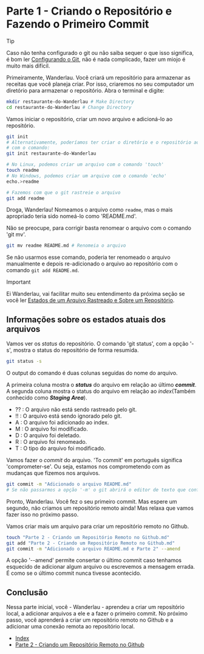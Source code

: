 # Parte 1 - Criando o Repositório e Fazendo o Primeiro Commit

> [!TIP]
> Caso não tenha configurado o git ou não saiba sequer o que isso significa, é bom ler [Configurando o Git](Outros/Configurando%20o%20Git.md), não é nada complicado, fazer um miojo é muito mais difícil.

Primeiramente, Wanderlau. Você criará um repositório para armazenar as receitas que você planeja criar. Por isso, criaremos no seu computador um diretório para armazenar o repositório. Abra o terminal e digite:

```bash
mkdir restaurante-do-Wanderlau # Make Directory
cd restaurante-do-Wanderlau # Change Directory
```

Vamos iniciar o repositório, criar um novo arquivo e adicioná-lo ao repositório.

```bash
git init
# Alternativamente, poderíamos ter criar o diretório e o repositório ao mesmo tempo
# com o comando:
git init restaurante-do-Wanderlau

# No Linux, podemos criar um arquivo com o comando 'touch'
touch readme 
# No Windows, podemos criar um arquivo com o comando 'echo'
echo.>readme

# Fazemos com que o git rastreie o arquivo
git add readme 
```

Droga, Wanderlau! Nomeamos o arquivo como `readme`, mas o mais apropriado teria sido nomeá-lo como 'README.md'.

Não se preocupe, para corrigir basta renomear o arquivo com o comando 'git mv'.

```bash
git mv readme README.md # Renomeia o arquivo
```

Se não usarmos esse comando, poderia ter renomeado o arquivo manualmente e depois re-adicionado o arquivo ao repositório com o comando `git add README.md`.

> [!IMPORTANT]
> Ei Wanderlau, vai facilitar muito seu entendimento da próxima seção se você ler [Estados de um Arquivo Rastreado e Sobre um Repositório](Outros/Estados%20de%20um%20arquivo%20e%20Sobre%20um%20Reposit%C3%B3rio.md).

## Informações sobre os estados atuais dos arquivos


Vamos ver os *status* do repositório. O comando 'git status', com a opção '-s', mostra o status do repositório de forma resumida.
  
```bash
git status -s
```

O output do comando é duas colunas seguidas do nome do arquivo.

A primeira coluna mostra o ***status*** do arquivo em relação ao último ***commit***. A segunda coluna mostra o status do arquivo em relação ao *index*(Também conhecido como ***Staging Area***).

* ?? : O arquivo não está sendo rastreado pelo git.
* !! : O arquivo está sendo ignorado pelo git.
* A : O arquivo foi adicionado ao index.
* M : O arquivo foi modificado.
* D : O arquivo foi deletado.
* R : O arquivo foi renomeado.
* T : O tipo do arquivo foi modificado.

Vamos fazer o *commit* do arquivo. 'To commit' em português significa 'comprometer-se'. Ou seja, estamos nos comprometendo com as mudanças que fizemos nos arquivos.

```bash
git commit -m "Adicionado o arquivo README.md"
# Se não passarmos a opção '-m' o git abrirá o editor de texto que configuramos.
```

Pronto, Wanderlau. Você fez o seu primeiro commit. Mas espere um segundo, não criamos um repositório remoto ainda! Mas relaxa que vamos fazer isso no próximo passo.

Vamos criar mais um arquivo para criar um repositório remoto no Github.

```bash
touch "Parte 2 - Criando um Repositório Remoto no Github.md" 
git add "Parte 2 - Criando um Repositório Remoto no Github.md"
git commit -m "Adicionado o arquivo README.md e Parte 2" --amend
```

A opção '--amend' permite consertar o último commit caso tenhamos esquecido de adicionar algum arquivo ou escrevemos a mensagem errada. É como se o último commit nunca tivesse acontecido.

## Conclusão

Nessa parte inicial, você - Wanderlau - aprendeu a criar um repositório local, a adicionar arquivos a ele e a fazer o primeiro commit. No próximo passo, você aprenderá a criar um repositório remoto no Github e a adicionar uma conexão remota ao repositório local.


- [Index](readme.md)
-   [Parte 2 - Criando um Repositório Remoto no Github](Parte%202%20-%20Criando%20um%20Reposit%C3%B3rio%20Remoto%20no%20Github.md)

